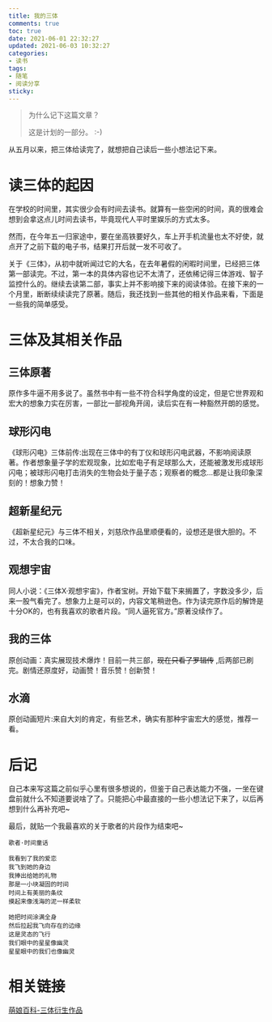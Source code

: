 ```yaml
---
title: 我的三体
comments: true
toc: true
date: 2021-06-01 22:32:27
updated: 2021-06-03 10:32:27
categories:
- 读书
tags:
- 随笔
- 阅读分享
sticky:
---
```


> 为什么记下这篇文章？
> 
> 这是计划的一部分。 :-)

从五月以来，把三体给读完了，就想把自己读后一些小想法记下来。

<!-- more -->

# 读三体的起因
在学校的时间里，其实很少会有时间去读书。就算有一些空闲的时间，真的很难会想到会拿这点儿时间去读书，毕竟现代人平时里娱乐的方式太多。

然而，在今年五一归家途中，要在坐高铁要好久，车上开手机流量也太不好使，就点开了之前下载的电子书，结果打开后就一发不可收了。

关于《三体》，从初中就听闻过它的大名，在去年暑假的闲暇时间里，已经把三体第一部读完。不过，第一本的具体内容也记不太清了，还依稀记得三体游戏、智子监控什么的。继续去读第二部，事实上并不影响接下来的阅读体验。在接下来的一个月里，断断续续读完了原著。随后，我还找到一些其他的相关作品来看，下面是一些我的简单感受。
# 三体及其相关作品
## 三体原著
原作多牛逼不用多说了。虽然书中有一些不符合科学角度的设定，但是它世界观和宏大的想象力实在厉害，一部比一部视角开阔，读后实在有一种豁然开朗的感觉。
## 球形闪电
《球形闪电》三体前传:出现在三体中的有丁仪和球形闪电武器，不影响阅读原著。作者想象量子学的宏观现象，比如宏电子有足球那么大，还能被激发形成球形闪电；被球形闪电打击消失的生物会处于量子态；观察者的概念...都是让我印象深刻的！想象力赞！
## 超新星纪元
《超新星纪元》与三体不相关，刘慈欣作品里顺便看的，设想还是很大胆的。不过，不太合我的口味。
## 观想宇宙
同人小说：《三体X·观想宇宙》，作者宝树。开始下载下来搁置了，字数没多少，后来一股气看完了。想象力上是可以的，内容文笔稍逊色。作为读完原作后的解馋是十分OK的，也有我喜欢的歌者片段。“同人逼死官方。”原著没续作了。
## 我的三体
原创动画：真实展现技术爆炸！目前一共三部，~~现在只看了罗辑传~~ ,后两部已刷完。剧情还原度好，动画赞！音乐赞！创新赞！



## 水滴
原创动画短片:来自大刘的肯定，有些艺术，确实有那种宇宙宏大的感觉，推荐一看。

# 后记
自己本来写这篇之前似乎心里有很多想说的，但鉴于自己表达能力不强，一坐在键盘前就什么不知道要说啥了了。只能把心中最直接的一些小想法记下来了，以后再想到什么再补充吧~

最后，就贴一个我最喜欢的关于歌者的片段作为结束吧~

```text
歌者·时间童话

我看到了我的爱恋
我飞到她的身边
我捧出给她的礼物
那是一小块凝固的时间
时间上有美丽的条纹
摸起来像浅海的泥一样柔软

她把时间涂满全身
然后拉起我飞向存在的边缘
这是灵态的飞行
我们眼中的星星像幽灵
星星眼中的我们也像幽灵
```
# 相关链接
[萌娘百科-三体衍生作品](https://zh.moegirl.org.cn/index.php?title=%E4%B8%89%E4%BD%93/%E8%A1%8D%E7%94%9F%E4%BD%9C%E5%93%81&variant=%E4%B8%89%E4%BD%93&mobileaction=toggle_view_desktop)